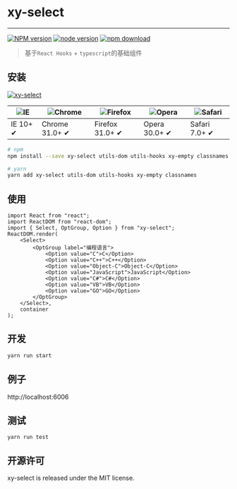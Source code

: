 # xy-select

---

[![NPM version][npm-image]][npm-url]
[![node version][node-image]][node-url]
[![npm download][download-image]][download-url]

[npm-image]: http://img.shields.io/npm/v/xy-select.svg?style=flat-square
[npm-url]: http://npmjs.org/package/xy-select
[node-image]: https://img.shields.io/badge/node.js-%3E=_0.10-green.svg?style=flat-square
[node-url]: http://nodejs.org/download/
[download-image]: https://img.shields.io/npm/dm/xy-select.svg?style=flat-square
[download-url]: https://npmjs.org/package/xy-select

> 基于`React Hooks` + `typescript`的基础组件

## 安装

[![xy-select](https://nodei.co/npm/xy-select.png)](https://npmjs.org/package/xy-select)

| ![IE](https://github.com/alrra/browser-logos/blob/master/src/edge/edge_48x48.png?raw=true) | ![Chrome](https://github.com/alrra/browser-logos/blob/master/src/chrome/chrome_48x48.png?raw=true) | ![Firefox](https://github.com/alrra/browser-logos/blob/master/src/firefox/firefox_48x48.png?raw=true) | ![Opera](https://github.com/alrra/browser-logos/blob/master/src/opera/opera_48x48.png?raw=true) | ![Safari](https://github.com/alrra/browser-logos/blob/master/src/safari/safari_48x48.png?raw=true) |
| ------------------------------------------------------------------------------------------ | -------------------------------------------------------------------------------------------------- | ----------------------------------------------------------------------------------------------------- | ----------------------------------------------------------------------------------------------- | -------------------------------------------------------------------------------------------------- |
| IE 10+ ✔                                                                                   | Chrome 31.0+ ✔                                                                                     | Firefox 31.0+ ✔                                                                                       | Opera 30.0+ ✔                                                                                   | Safari 7.0+ ✔                                                                                      |

```sh
# npm
npm install --save xy-select utils-dom utils-hooks xy-empty classnames

# yarn
yarn add xy-select utils-dom utils-hooks xy-empty classnames
```

## 使用

```tsx
import React from "react";
import ReactDOM from "react-dom";
import { Select, OptGroup, Option } from "xy-select";
ReactDOM.render(
    <Select>
        <OptGroup label="编程语言">
            <Option value="C">C</Option>
            <Option value="C++">C++</Option>
            <Option value="Object-C">Object-C</Option>
            <Option value="JavaScript">JavaScript</Option>
            <Option value="C#">C#</Option>
            <Option value="VB">VB</Option>
            <Option value="GO">GO</Option>
        </OptGroup>
    </Select>,
    container
);
```

## 开发

```sh
yarn run start
```

## 例子

http://localhost:6006

## 测试

```
yarn run test
```

## 开源许可

xy-select is released under the MIT license.
